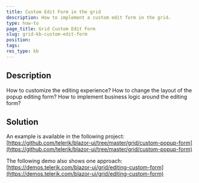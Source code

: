 ```yaml
---
title: Custom Edit Form in the grid
description: How to implement a custom edit form in the grid.
type: how-to
page_title: Grid Custom Edit Form
slug: grid-kb-custom-edit-form
position: 
tags: 
res_type: kb
---
```



## Description

How to customize the editing experience? How to change the layout of the popup editing form? How to implement business logic around the editing form?


## Solution

An example is available in the following project: [https://github.com/telerik/blazor-ui/tree/master/grid/custom-popup-form](https://github.com/telerik/blazor-ui/tree/master/grid/custom-popup-form)

The following demo also shows one approach: [https://demos.telerik.com/blazor-ui/grid/editing-custom-form](https://demos.telerik.com/blazor-ui/grid/editing-custom-form)
